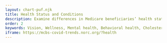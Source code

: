 ```yaml
---
layout: chart-puf.njk
title: Health Status and Conditions
description: Examine differences in Medicare beneficiaries’ health status and the prevalence of health conditions by year.
order: 2
keywords: Vision, Wellness, Mental health, Behavioral health, Cholesterol, Hypertension, Arthritis, Hearing, Diabetes, Heart disease, Depression, Cancer, Pulmonary disease, Osteoporosis, Stroke, Alzheimer's, Dementia, Sensory impairment, Sex, Gender, Age, Income, Race, Ethnicity, Education
iframe: https://mcbs-covid-trends.norc.org/?health
---
```

